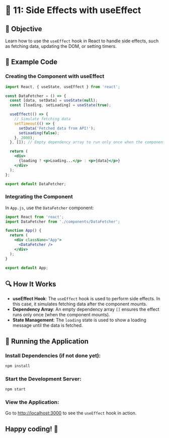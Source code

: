 # 🚀 11: Side Effects with useEffect

## 📝 Objective
Learn how to use the `useEffect` hook in React to handle side effects, such as fetching data, updating the DOM, or setting timers.

## 📂 Example Code

### Creating the Component with useEffect

```jsx
import React, { useState, useEffect } from 'react';

const DataFetcher = () => {
  const [data, setData] = useState(null);
  const [loading, setLoading] = useState(true);

  useEffect(() => {
    // Simulate fetching data
    setTimeout(() => {
      setData('Fetched data from API!');
      setLoading(false);
    }, 2000);
  }, []); // Empty dependency array to run only once when the component mounts

  return (
    <div>
      {loading ? <p>Loading...</p> : <p>{data}</p>}
    </div>
  );
};

export default DataFetcher;
```

### Integrating the Component

In `App.js`, use the `DataFetcher` component:

```jsx
import React from 'react';
import DataFetcher from './components/DataFetcher';

function App() {
  return (
    <div className="App">
      <DataFetcher />
    </div>
  );
}

export default App;
```

## 🔍 How It Works
- **useEffect Hook**: The `useEffect` hook is used to perform side effects. In this case, it simulates fetching data after the component mounts.
- **Dependency Array**: An empty dependency array `[]` ensures the effect runs only once (when the component mounts).
- **State Management**: The `loading` state is used to show a loading message until the data is fetched.

## 🚀 Running the Application

### Install Dependencies (if not done yet):

```bash
npm install
```

### Start the Development Server:

```bash
npm start
```

### View the Application:
Go to [http://localhost:3000](http://localhost:3000) to see the `useEffect` hook in action.

## Happy coding! 🎉
